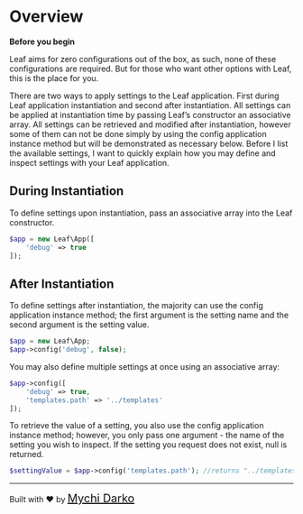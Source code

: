 # Overview
**Before you begin**

Leaf aims for zero configurations out of the box, as such, none of these configurations are required. But for those who want other options with Leaf, this is the place for you.


There are two ways to apply settings to the Leaf application. First during Leaf application instantiation and second after instantiation. All settings can be applied at instantiation time by passing Leaf’s constructor an associative array. All settings can be retrieved and modified after instantiation, however some of them can not be done simply by using the config application instance method but will be demonstrated as necessary below. Before I list the available settings, I want to quickly explain how you may define and inspect settings with your Leaf application.

## During Instantiation
To define settings upon instantiation, pass an associative array into the Leaf constructor.
```php
$app = new Leaf\App([
    'debug' => true
]);
```

## After Instantiation
To define settings after instantiation, the majority can use the config application instance method; the first argument is the setting name and the second argument is the setting value.
```php
$app = new Leaf\App;
$app->config('debug', false);
```

You may also define multiple settings at once using an associative array:
```php
$app->config([
    'debug' => true,
    'templates.path' => '../templates'
]);
```

To retrieve the value of a setting, you also use the config application instance method; however, you only pass one argument - the name of the setting you wish to inspect. If the setting you request does not exist, null is returned.
```php
$settingValue = $app->config('templates.path'); //returns "../templates"
```

<hr>
Built with ❤ by <a href="https://mychi.netlify.com" style="font-size: 20px; color: #111;" target="_blank">Mychi Darko</a>